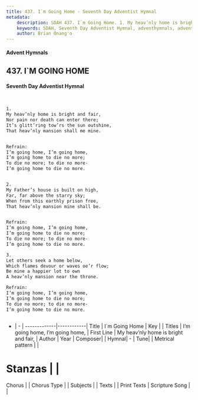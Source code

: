 ```yaml
---
title: 437. I`m Going Home - Seventh Day Adventist Hymnal
metadata:
    description: SDAH 437. I`m Going Home. 1. My heav’nly home is bright and fair, Nor pain nor death can enter there; It’s glitt’ring tow’rs the sun outshine, That heav’nly mansion shall me mine. 
    keywords: SDAH, Seventh Day Adventist Hymnal, adventhymnals, advent hymnals, I`m Going Home, My heav’nly home is bright and fair, ,I’m going home, I’m going home,
    author: Brian Onang'o
---
```


#### Advent Hymnals
## 437. I`M GOING HOME
#### Seventh Day Adventist Hymnal

```txt


1.
My heav’nly home is bright and fair,
Nor pain nor death can enter there;
It’s glitt’ring tow’rs the sun outshine,
That heav’nly mansion shall me mine.


Refrain:
I’m going home, I’m going home,
I’m going home to die no more;
To die no more; to die no more-
I’m going home to die no more.


2.
My Father’s house is built on high,
Far, far above the starry sky;
When from this earthly prison free,
That heav’nly mansion mine shall be.


Refrain:
I’m going home, I’m going home,
I’m going home to die no more;
To die no more; to die no more-
I’m going home to die no more.

3.
Let others seek a home below,
Which flames devour or waves oe’r flow;
Be mine a happier lot to own
A heav’nly mansion near the throne.

Refrain:
I’m going home, I’m going home,
I’m going home to die no more;
To die no more; to die no more-
I’m going home to die no more.



```

- |   -  |
-------------|------------|
Title | I`m Going Home |
Key |  |
Titles | I’m going home, I’m going home, |
First Line | My heav’nly home is bright and fair, |
Author | 
Year | 
Composer|  |
Hymnal|  - |
Tune|  |
Metrical pattern | |
# Stanzas |  |
Chorus |  |
Chorus Type |  |
Subjects |  |
Texts |  |
Print Texts | 
Scripture Song |  |
  
